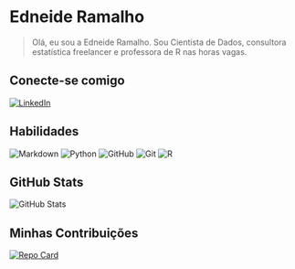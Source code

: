# Edneide Ramalho

> Olá, eu sou a Edneide Ramalho. Sou Cientista de Dados, consultora estatística freelancer e professora de R nas horas vagas. 

## Conecte-se comigo
[![LinkedIn](https://img.shields.io/badge/LinkedIn-000?style=for-the-badge&logo=linkedin&logoColor=0E76A8)](https://www.linkedin.com/in/edneide-ramalho/)

## Habilidades
![Markdown](https://img.shields.io/badge/Markdown-000?style=for-the-badge&logo=markdown)
![Python](https://img.shields.io/badge/Python-000?style=for-the-badge&logo=python)
![GitHub](https://img.shields.io/badge/GitHub-000?style=for-the-badge&logo=github)
![Git](https://img.shields.io/badge/Git-000?style=for-the-badge&logo=git)
![R](https://img.shields.io/badge/R-000?style=for-the-badge&logo=r)


## GitHub Stats
![GitHub Stats](https://github-readme-stats.vercel.app/api?username=edneide&theme=transparent&bg_color=000&border_color=30A3DC&show_icons=true&icon_color=30A3DC&title_color=E94D5F&text_color=FFF)

## Minhas Contribuições
[![Repo Card](https://github-readme-stats.vercel.app/api/pin/?username=edneide&repo=dio-lab-open-source&bg_color=000&border_color=fff&show_icons=true&icon_color=fff&title_color=fff&textcolor=fff)](https://github.com/edneide/dio-lab-open-source)